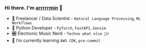 ### Hi there. I'm [arrrrrmin](https://arrrrrmin.dev) 👋

- 🚀 Freelancer / Data Scientist - `Natural Language Processing`, `ML Workflows`
- 🐍 Python Developer - `PyTorch`, `FastAPI`, `Gensim`
- 🎛️ Electronic Music Nerd - `Techno what else 🤷‍♂️`
- 🌱 I’m currently learning `AWS CDK`, `pre-commit`

<!--
**arrrrrmin/arrrrrmin** is a ✨ _special_ ✨ repository because its `README.md` (this file) appears on your GitHub profile.

Here are some ideas to get you started:

- 🔭 I’m currently working on ...
- 🌱 I’m currently learning ...
- 👯 I’m looking to collaborate on ...
- 🤔 I’m looking for help with ...
- 💬 Ask me about ...
- 📫 How to reach me: ...
- 😄 Pronouns: ...
- ⚡ Fun fact: ...
-->
